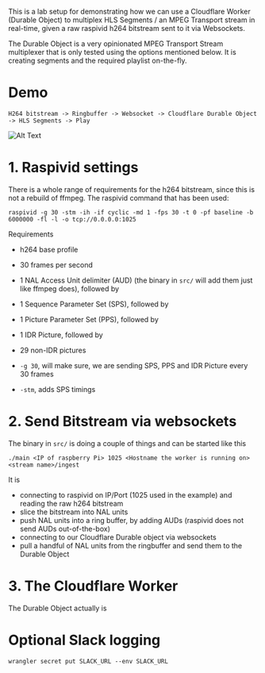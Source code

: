 This is a lab setup for demonstrating how we can use a Cloudflare Worker (Durable Object) to multiplex HLS Segments / an MPEG 
Transport stream in real-time, given a raw raspivid h264 bitstream sent to it via Websockets.

The Durable Object is a very opinionated MPEG Transport Stream multiplexer that is only tested using the options mentioned below. 
It is creating segments and the required playlist on-the-fly.

# Demo
```
H264 bitstream -> Ringbuffer -> Websocket -> Cloudflare Durable Object -> HLS Segments -> Play
```

![Alt Text](doc/demo.gif)

# 1. Raspivid settings
There is a whole range of requirements for the h264 bitstream, since this is not a rebuild of ffmpeg. The raspivid command that has been used:

```
raspivid -g 30 -stm -ih -if cyclic -md 1 -fps 30 -t 0 -pf baseline -b 6000000 -fl -l -o tcp://0.0.0.0:1025
```
Requirements
- h264 base profile
- 30 frames per second
- 1 NAL Access Unit delimiter (AUD) (the binary in `src/` will add them just like ffmpeg does), followed by
- 1 Sequence Parameter Set (SPS), followed by
- 1 Picture Parameter Set (PPS), followed by
- 1 IDR Picture, followed by
- 29 non-IDR pictures

- `-g 30`, will make sure, we are sending SPS, PPS and IDR Picture every 30 frames
- `-stm`, adds SPS timings

# 2. Send Bitstream via websockets
The binary in `src/` is doing a couple of things and can be started like this

```
./main <IP of raspberry Pi> 1025 <Hostname the worker is running on> <stream name>/ingest
```
It is
- connecting to raspivid on IP/Port (1025 used in the example) and reading the raw h264 bitstream
- slice the bitstream into NAL units
- push NAL units into a ring buffer, by adding AUDs (raspivid does not send AUDs out-of-the-box)
- connecting to our Cloudflare Durable object via websockets
- pull a handful of NAL units from the ringbuffer and send them to the Durable Object

# 3. The Cloudflare Worker
The Durable Object actually is


# Optional Slack logging
```
wrangler secret put SLACK_URL --env SLACK_URL
```